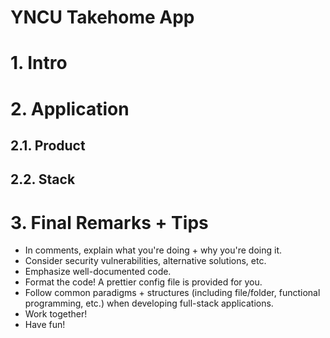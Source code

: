 # YNCU Takehome App

# 1. Intro

# 2. Application

## 2.1. Product

## 2.2. Stack

# 3. Final Remarks + Tips

- In comments, explain what you're doing + why you're doing it.
- Consider security vulnerabilities, alternative solutions, etc.
- Emphasize well-documented code.
- Format the code! A prettier config file is provided for you.
- Follow common paradigms + structures (including file/folder, functional programming, etc.) when developing full-stack applications.
- Work together!
- Have fun!
